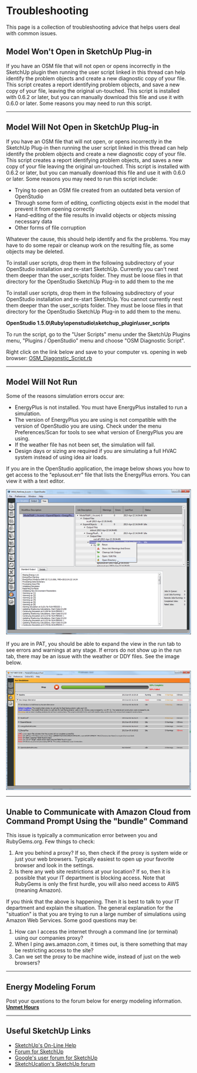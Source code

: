 <h1>Troubleshooting</h1>
This page is a collection of troubleshooting advice that helps users deal with common issues.

## Model Won't Open in SketchUp Plug-in

If you have an OSM file that will not open or opens incorrectly in the SketchUp plugin then running the user script linked in this thread can help identify the problem objects and create a new diagnostic copy of your file. This script creates a report identifying problem objects, and save a new copy of your file, leaving the original un-touched. This script is installed with 0.6.2 or later, but you can manually download this file and use it with 0.6.0 or later. Some reasons you may need to run this script.

_________________

## Model Will Not Open in SketchUp Plug-in
If you have an OSM file that will not open, or opens incorrectly in the SketchUp Plug-in then running the user script linked in this thread can help identify the problem objects and create a new diagnostic copy of your file. This script creates a report identifying problem objects, and saves a new copy of your file leaving the original un-touched. This script is installed with 0.6.2 or later, but you can manually download this file and use it with 0.6.0 or later. Some reasons you may need to run this script include:

* Trying to open an OSM file created from an outdated beta version of OpenStudio
* Through some form of editing, conflicting objects exist in the model that prevent it from opening correctly
* Hand-editing of the file results in invalid objects or objects missing necessary data
* Other forms of file corruption

Whatever the cause, this should help identify and fix the problems. You may have to do some repair or cleanup work on the resulting file, as some objects may be deleted.


To install user scripts, drop them in the following subdirectory of your OpenStudio installation and re-start SketchUp. Currently you can't nest them deeper than the user_scripts folder. They must be loose files in that directory for the OpenStudio SketchUp Plug-in to add them to the me


To install user scripts, drop them in the following subdirectory of your OpenStudio installation and re-start SketchUp. You cannot currently nest them deeper than the user_scripts folder. They must be loose files in that directory for the OpenStudio SketchUp Plug-in to add them to the menu.

__OpenStudio 1.5.0\Ruby\openstudio\sketchup_plugin\user_scripts__

To run the script, go to the "User Scripts" menu under the SketchUp Plugins menu, "Plugins / OpenStudio" menu and choose "OSM Diagnostic Script".

Right click on the link below and save to your computer vs. opening in web browser:
[OSM_Diagonstic_Script.rb](../../img/scripts/OSM_Diagnostic_Script.rb)


_________________


## Model Will Not Run
Some of the reasons simulation errors occur are:

* EnergyPlus is not installed. You must have EnergyPlus installed to run a simulation.
* The version of EnergyPlus you are using is not compatible with the version of OpenStudio you are using. Check under the menu Preferences/Scan for tools to see what version of EnergyPlus you are using.
* If the weather file has not been set, the simulation will fail. 
* Design days or sizing are required if you are simulating a full HVAC system instead of using idea air loads. 

If you are in the OpenStudio application, the image below shows you how to get access to the "eplusout.err" file that lists the EnergyPlus errors. You can view it with a text editor.

![OpenStudio Errors](../../img/help/os_errors.png "OpenStudio Errors")

If you are in PAT, you should be able to expand the view in the run tab to see errors and warnings at any stage. If errors do not show up in the run tab, there may be an issue with the weather or DDY files. See the image below.

![PAT Errors](../../img/help/pat_errors.png "PAT Errors")

_________________

## Unable to Communicate with Amazon Cloud from Command Prompt Using the "bundle" Command

This issue is typically a communication error between you and RubyGems.org. Few things to check:

1. Are you behind a proxy? If so, then check if the proxy is system wide or just your web browsers. Typically easiest to open up your favorite browser and look in the settings.
2. Is there any web site restrictions at your location? If so, then it is possible that your IT department is blocking access. Note that RubyGems is only the first hurdle, you will also need access to AWS (meaning Amazon).


If you think that the above is happening. Then it is best to talk to your IT department and explain the situation. The general explanation for the "situation" is that you are trying to run a large number of simulations using Amazon Web Services. Some good questions may be:

1. How can I access the internet through a command line (or terminal) using our companies proxy?
2. When I ping aws.amazon.com, it times out, is there something that may be restricting access to the site?
3. Can we set the proxy to be machine wide, instead of just on the web browsers?

_________________

<!--## OpenStudio Crashes--> 

<!--#Results Look Wrong## Under Heated and Cooled Hours--> 

## Energy Modeling Forum
Post your questions to the forum below for energy modeling information.
[__Unmet Hours__](https://unmethours.com/questions/scope:all/sort:activity-desc/tags:openstudio/)

_________________


## Useful SketchUp Links
* [SketchUp's On-Line Help](http://help.sketchup.com/en)
* [Forum for SketchUp](https://productforums.google.com/forum/?hl=en#!categories/sketchup/sketchup)
* [Google's user forum for SketchUp](https://productforums.google.com/forum/?hl=en#!categories/sketchup/sketchup)
* [SketchUcation's SketchUp forum](http://sketchucation.com/forums/)



 
  
  

